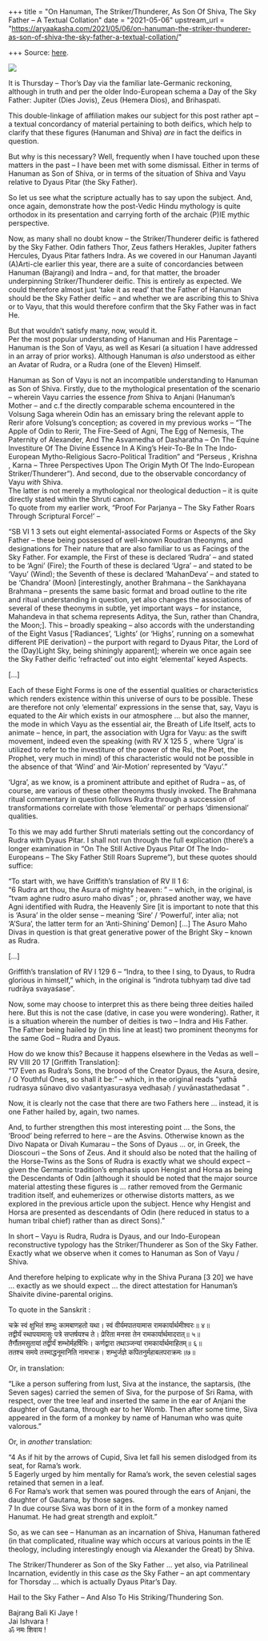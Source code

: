 +++
title = "On Hanuman, The Striker/Thunderer, As Son Of Shiva, The Sky Father – A Textual Collation"
date = "2021-05-06"
upstream_url = "https://aryaakasha.com/2021/05/06/on-hanuman-the-striker-thunderer-as-son-of-shiva-the-sky-father-a-textual-collation/"

+++
Source: [here](https://aryaakasha.com/2021/05/06/on-hanuman-the-striker-thunderer-as-son-of-shiva-the-sky-father-a-textual-collation/).

![](https://aryaakasha.files.wordpress.com/2019/04/57262718_10161666453540574_5845078343824703488_n-1.jpg?w=564)

It is Thursday – Thor’s Day via the familiar late-Germanic reckoning,
although in truth and per the older Indo-European schema a Day of the
Sky Father: Jupiter (Dies Jovis), Zeus (Hemera Dios), and Brihaspati.

This double-linkage of affiliation makes our subject for this post
rather apt – a textual concordancy of material pertaining to both
deifics, which help to clarify that these figures (Hanuman and Shiva)
*are* in fact the deifics in question.

But why is this necessary? Well, frequently when I have touched upon
these matters in the past – I have been met with some dismissal. Either
in terms of Hanuman as Son of Shiva, or in terms of the situation of
Shiva and Vayu relative to Dyaus Pitar (the Sky Father).

So let us see what the scripture actually has to say upon the subject.
And, once again, demonstrate how the post-Vedic Hindu mythology is quite
orthodox in its presentation and carrying forth of the archaic (P)IE
mythic perspective.

Now, as many shall no doubt know – the Striker/Thunderer deific is
fathered by the Sky Father. Odin fathers Thor, Zeus fathers Herakles,
Jupiter fathers Hercules, Dyaus Pitar fathers Indra. As we covered in
our Hanuman Jayanti (A)Arti-cle earlier this year, there are a suite of
concordancies between Hanuman (Bajrangi) and Indra – and, for that
matter, the broader underpinning Striker/Thunderer deific. This is
entirely as expected. We could therefore almost just ‘take it as read’
that the Father of Hanuman should be the Sky Father deific – and whether
we are ascribing this to Shiva or to Vayu, that this would therefore
confirm that the Sky Father was in fact He.

But that wouldn’t satisfy many, now, would it.  
Per the most popular understanding of Hanuman and His Parentage –
Hanuman is the Son of Vayu, as well as Kesari (a situation I have
addressed in an array of prior works). Although Hanuman is *also*
understood as either an Avatar of Rudra, or a Rudra (one of the Eleven)
Himself.

Hanuman as Son of Vayu is not an incompatible understanding to Hanuman
as Son of Shiva. Firstly, due to the mythological presentation of the
scenario – wherein Vayu carries the essence *from* Shiva to Anjani
(Hanuman’s Mother – and c.f the directly comparable schema encountered
in the Volsung Saga wherein Odin has an emissary bring the relevant
apple to Rerir afore Volsung’s conception; as covered in my previous
works – “The Apple of Odin to Rerir, The Fire-Seed of Agni, The Egg of
Nemesis, The Paternity of Alexander, And The Asvamedha of Dasharatha –
On The Equine Investiture Of The Divine Essence In A King’s Heir-To-Be
In The Indo-European Mytho-Religious Sacro-Political Tradition” and
“Perseus , Krishna , Karna – Three Perspectives Upon The Origin Myth Of
The Indo-European Striker/Thunderer”). And second, due to the observable
concordancy of Vayu *with* Shiva.  
The latter is not merely a mythological nor theological deduction – it
is quite directly stated within the Shruti canon.  
To quote from my earlier work, “Proof For Parjanya – The Sky Father
Roars Through Scriptural Force!’ –

“SB VI 1 3 sets out eight elemental-associated Forms or Aspects of the
Sky Father – these being possessed of well-known Roudran theonyms, and
designations for Their nature that are also familiar to us as Facings of
the Sky Father. For example, the First of these is declared ‘Rudra’ –
and stated to be ‘Agni’ (Fire); the Fourth of these is declared ‘Ugra’ –
and stated to be ‘Vayu’ (Wind); the Seventh of these is declared
‘MahanDeva’ – and stated to be ‘Chandra’ (Moon) \[interestingly, another
Brahmana – the Sankhayana Brahmana – presents the same basic format and
broad outline to the rite and ritual understanding in question, yet also
changes the associations of several of these theonyms in subtle, yet
important ways – for instance, Mahandeva in that schema represents
Aditya, the Sun, rather than Chandra, the Moon;\]. This – broadly
speaking – also accords with the understanding of the Eight Vasus
\[‘Radiances’, ‘Lights’ (or ‘Highs’, running on a somewhat different PIE
derivation) – the purport with regard to Dyaus Pitar, the Lord of the
(Day)Light Sky, being shiningly apparent\]; wherein we once again see
the Sky Father deific ‘refracted’ out into eight ‘elemental’ keyed
Aspects.

\[…\]

Each of these Eight Forms is one of the essential qualities or
characteristics which renders existence within this universe of ours to
be possible. These are therefore not only ‘elemental’ expressions in the
sense that, say, Vayu is equated to the Air which exists in our
atmosphere … but also the manner, the mode in which Vayu as the
essential air, the Breath of Life Itself, acts to animate – hence, in
part, the association with Ugra for Vayu: as the swift movement, indeed
even the speaking (with RV X 125 5 , where ‘Ugra’ is utilized to refer
to the investiture of the power of the Rsi, the Poet, the Prophet, very
much in mind) of this characteristic would not be possible in the
absence of that ‘Wind’ and ‘Air-Motion’ represented by ‘Vayu’.”

‘Ugra’, as we know, is a prominent attribute and epithet of Rudra – as,
of course, are various of these other theonyms thusly invoked. The
Brahmana ritual commentary in question follows Rudra through a
succession of transformations correlate with those ‘elemental’ or
perhaps ‘dimensional’ qualities.

To this we may add further Shruti materials setting out the concordancy
of Rudra with Dyaus Pitar. I shall not run through the full explication
(there’s a longer examination in “On The Still Active Dyaus Pitar Of The
Indo-Europeans – The Sky Father Still Roars Supreme”), but these quotes
should suffice:

“To start with, we have Griffith’s translation of RV II 1 6:  
“6 Rudra art thou, the Asura of mighty heaven: ” – which, in the
original, is “tvam aghne rudro asuro maho divas” ; or, phrased another
way, we have Agni identified with Rudra, the Heavenly Sire \[it is
important to note that this is ‘Asura’ in the older sense – meaning
‘Sire’ / ‘Powerful’, inter alia; not ‘A’Sura’, the latter term for an
‘Anti-Shining’ Demon\] \[…\] The Asuro Maho Divas in question is that
great generative power of the Bright Sky – known as Rudra.

\[…\]

Griffith’s translation of RV I 129 6 – “Indra, to thee I sing, to Dyaus,
to Rudra glorious in himself,” which, in the original is “indrota
tubhyaṃ tad dive tad rudrāya svayaśase”.

Now, some may choose to interpret this as there being three deities
hailed here. But this is not the case (dative, in case you were
wondering). Rather, it is a situation wherein the number of deities is
two – Indra and His Father. The Father being hailed by (in this line at
least) two prominent theonyms for the same God – Rudra and Dyaus.

How do we know this? Because it happens elsewhere in the Vedas as well –
RV VIII 20 17 \[Griffith Translation\]:  
“17 Even as Rudra’s Sons, the brood of the Creator Dyaus, the Asura,
desire, / O Youthful Ones, so shall it be:” – which, in the original
reads “yathā rudrasya sūnavo divo vaśantyasurasya vedhasaḥ /
yuvānastathedasat ” .

Now, it is clearly not the case that there are two Fathers here …
instead, it is one Father hailed by, again, two names.

And, to further strengthen this most interesting point … the Sons, the
‘Brood’ being referred to here – are the Asvins. Otherwise known as the
Divo Napata or Divah Kumarau – the Sons of Dyaus … or, in Greek, the
Dioscouri – the Sons of Zeus. And it should also be noted that the
hailing of the Horse-Twins as the Sons of Rudra is exactly what we
should expect – given the Germanic tradition’s emphasis upon Hengist and
Horsa as being the Descendants of Odin \[although it should be noted
that the major source material attesting these figures is … rather
removed from the Germanic tradition itself, and euhemerizes or otherwise
distorts matters, as we explored in the previous article upon the
subject. Hence why Hengist and Horsa are presented as descendants of
Odin (here reduced in status to a human tribal chief) rather than as
direct Sons).”

In short – Vayu is Rudra, Rudra is Dyaus, and our Indo-European
reconstructive typology has the Striker/Thunderer as Son of the Sky
Father. Exactly what we observe when it comes to Hanuman as Son of Vayu
/ Shiva.

And therefore helping to explicate why in the Shiva Purana \[3 20\] we
have … exactly as we should expect … the direct attestation for
Hanuman’s Shaivite divine-parental origins.

To quote in the Sanskrit :

चक्रे स्वं क्षुभितं शम्भुः कामबाणहतो यथा। स्वं वीर्यमपातयामास
रामकार्यार्थमीश्वरः॥ ४॥  
तद्वीर्यं स्थापयामासुः पत्रे सप्तर्षयश्च ते। प्रेरिता मनसा तेन
रामकार्यार्थमादरात्॥ ५॥  
तैर्गौतमसुतायां तद्वीर्यं शम्भोर्महर्षिभिः। कर्णद्वारा तथाञ्जन्यां
रामकार्यार्थमाहितम्॥ ६॥  
ततश्च समये तस्माद्धनूमानिति नामभाक्र। शम्भुर्जज्ञे
कपितनुर्महाबलपराक्रमः॥७॥

Or, in translation:

“Like a person suffering from lust, Siva at the instance, the saptarsis,
(the Seven sages) carried the semen of Siva, for the purpose of Sri
Rama, with respect, over the tree leaf and inserted the same in the ear
of Anjani the daughter of Gautama, through ear to her Womb. Then after
some time, Siva appeared in the form of a monkey by name of Hanuman who
was quite valorous.”

Or, in *another* translation:

“4 As if hit by the arrows of Cupid, Siva let fall his semen dislodged
from its seat, for Rama’s work.  
5 Eagerly urged by him mentally for Rama’s work, the seven celestial
sages retained that semen in a leaf.  
6 For Rama’s work that semen was poured through the ears of Anjani, the
daughter of Gautama, by those sages.  
7 In due course Siva was born of it in the form of a monkey named
Hanumat. He had great strength and exploit.”

So, as we can see – Hanuman as an incarnation of Shiva, Hanuman fathered
(in that complicated, ritualine way which occurs at various points in
the IE theology, including interestingly enough via Alexander the Great)
by Shiva.

The Striker/Thunderer as Son of the Sky Father … yet also, via
Patrilineal Incarnation, evidently in this case *as* the Sky Father – an
apt commentary for Thorsday … which is actually Dyaus Pitar’s Day.

Hail to the Sky Father – And Also To His Striking/Thundering Son.

Bajrang Bali Ki Jaye !  
Jai Ishvara !  
ॐ नमः शिवाय !
